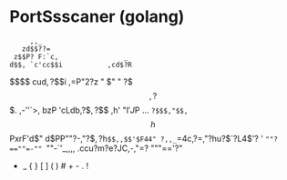 # PortSsscaner (golang)
  
         ,,_
       zd$$??=
     z$$P? F:`c,                _
    d$$, `c'cc$$i           ,cd$?R
   \$$$$ cud$,?$$$i       ,=P"2?z "
    $" " ?$$$,?$$$.    ,-''`>, bzP
     'cLdb,?$$,?$$$   ,h' "I$'J$P
  ... `?$$$,"$$,`$$h  $$PxrF'd$"
 d$PP""?-,"?$$,?$h`$$,,$$'$F44"
 ?,,_`=4c,?=,"?hu?$`?L4$'? '
   `""?==""=-"" `""-`'_,,,,
           .ccu?m?e?JC,-,"=?
                     """=='?"
* _ { } [ ] ( ) # + - . !
